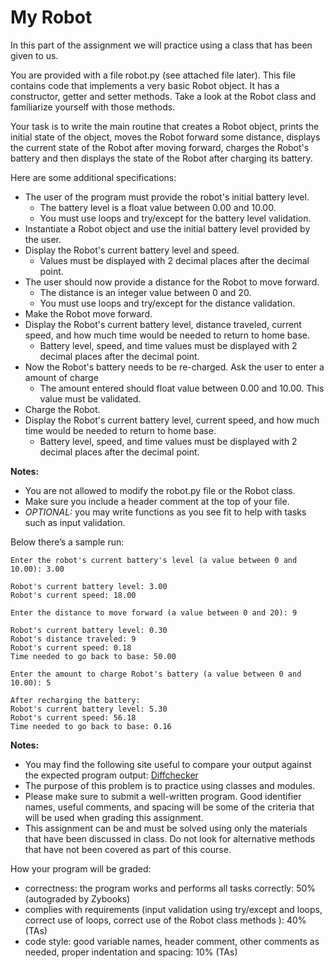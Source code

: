 # My Robot

In this part of the assignment we will practice using a class that has been given to us.

You are provided with a file robot.py (see attached file later). This file contains code that implements a very basic Robot object. It has a constructor, getter and setter methods. Take a look at the Robot class and familiarize yourself with those methods.

Your task is to write the main routine that creates a Robot object, prints the initial state of the object, moves the Robot forward some distance, displays the current state of the Robot after moving forward, charges the Robot's battery and then displays the state of the Robot after charging its battery.

Here are some additional specifications:

- The user of the program must provide the robot's initial battery level.
  - The battery level is a float value between 0.00 and 10.00.
  - You must use loops and try/except for the battery level validation.
- Instantiate a Robot object and use the initial battery level provided by the user.
- Display the Robot's current battery level and speed.
  - Values must be displayed with 2 decimal places after the decimal point.
- The user should now provide a distance for the Robot to move forward.
  - The distance is an integer value between 0 and 20.
  - You must use loops and try/except for the distance validation.
- Make the Robot move forward.
- Display the Robot's current battery level, distance traveled, current speed, and how much time would be needed to return to home base.
  - Battery level, speed, and time values must be displayed with 2 decimal places after the decimal point.
- Now the Robot's battery needs to be re-charged. Ask the user to enter a amount of charge
  - The amount entered should float value between 0.00 and 10.00. This value must be validated.
- Charge the Robot.
- Display the Robot's current battery level, current speed, and how much time would be needed to return to home base.
  - Battery level, speed, and time values must be displayed with 2 decimal places after the decimal point.

**Notes:**

- You are not allowed to modify the robot.py file or the Robot class.
- Make sure you include a header comment at the top of your file.
- *OPTIONAL:* you may write functions as you see fit to help with tasks such as input validation.

Below there’s a sample run:

```
Enter the robot's current battery's level (a value between 0 and 10.00): 3.00

Robot's current battery level: 3.00
Robot's current speed: 18.00

Enter the distance to move forward (a value between 0 and 20): 9

Robot's current battery level: 0.30
Robot's distance traveled: 9
Robot's current speed: 0.18
Time needed to go back to base: 50.00

Enter the amount to charge Robot's battery (a value between 0 and 10.00): 5

After recharging the battery:
Robot's current battery level: 5.30
Robot's current speed: 56.18
Time needed to go back to base: 0.16
```

**Notes:**

- You may find the following site useful to compare your output against the expected program output: [Diffchecker](https://www.diffchecker.com/)
- The purpose of this problem is to practice using classes and modules.
- Please make sure to submit a well-written program. Good identifier names, useful comments, and spacing will be some of the criteria that will be used when grading this assignment.
- This assignment can be and must be solved using only the materials that have been discussed in class. Do not look for alternative methods that have not been covered as part of this course.

How your program will be graded:

- correctness: the program works and performs all tasks correctly: 50% (autograded by Zybooks)
- complies with requirements (input validation using try/except and loops, correct use of loops, correct use of the Robot class methods ): 40% (TAs)
- code style: good variable names, header comment, other comments as needed, proper indentation and spacing: 10% (TAs)

